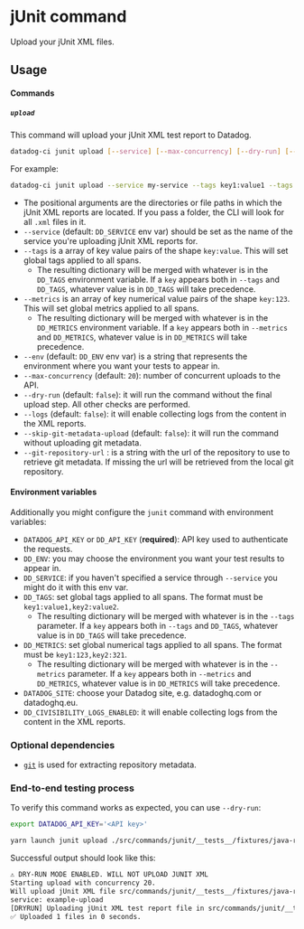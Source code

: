 # jUnit command

Upload your jUnit XML files.

## Usage

#### Commands

##### `upload`

This command will upload your jUnit XML test report to Datadog.

```bash
datadog-ci junit upload [--service] [--max-concurrency] [--dry-run] [--tags] <paths>
```

For example:

```bash
datadog-ci junit upload --service my-service --tags key1:value1 --tags key2:value2 unit-tests/junit-reports acceptance-tests/junit-reports e2e-tests/single-report.xml
```

- The positional arguments are the directories or file paths in which the jUnit XML reports are located. If you pass a folder, the CLI will look for all `.xml` files in it.
- `--service` (default: `DD_SERVICE` env var) should be set as the name of the service you're uploading jUnit XML reports for.
- `--tags` is a array of key value pairs of the shape `key:value`. This will set global tags applied to all spans.
  - The resulting dictionary will be merged with whatever is in the `DD_TAGS` environment variable. If a `key` appears both in `--tags` and `DD_TAGS`, whatever value is in `DD_TAGS` will take precedence.
- `--metrics` is an array of key numerical value pairs of the shape `key:123`. This will set global metrics applied to all spans.
  - The resulting dictionary will be merged with whatever is in the `DD_METRICS` environment variable. If a `key` appears both in `--metrics` and `DD_METRICS`, whatever value is in `DD_METRICS` will take precedence.
- `--env` (default: `DD_ENV` env var) is a string that represents the environment where you want your tests to appear in.
- `--max-concurrency` (default: `20`): number of concurrent uploads to the API.
- `--dry-run` (default: `false`): it will run the command without the final upload step. All other checks are performed.
- `--logs` (default: `false`): it will enable collecting logs from the content in the XML reports.
- `--skip-git-metadata-upload` (default: `false`): it will run the command without uploading git metadata.
- `--git-repository-url` : is a string with the url of the repository to use to retrieve git metadata. If missing the url will be retrieved from the local git repository.

#### Environment variables

Additionally you might configure the `junit` command with environment variables:

- `DATADOG_API_KEY` or `DD_API_KEY` (**required**): API key used to authenticate the requests.
- `DD_ENV`: you may choose the environment you want your test results to appear in.
- `DD_SERVICE`: if you haven't specified a service through `--service` you might do it with this env var.
- `DD_TAGS`: set global tags applied to all spans. The format must be `key1:value1,key2:value2`.
  - The resulting dictionary will be merged with whatever is in the `--tags` parameter. If a `key` appears both in `--tags` and `DD_TAGS`, whatever value is in `DD_TAGS` will take precedence.
- `DD_METRICS`: set global numerical tags applied to all spans. The format must be `key1:123,key2:321`.
  - The resulting dictionary will be merged with whatever is in the `--metrics` parameter. If a `key` appears both in `--metrics` and `DD_METRICS`, whatever value is in `DD_METRICS` will take precedence.
- `DATADOG_SITE`: choose your Datadog site, e.g. datadoghq.com or datadoghq.eu.
- `DD_CIVISIBILITY_LOGS_ENABLED`: it will enable collecting logs from the content in the XML reports.

### Optional dependencies

- [`git`](https://git-scm.com/downloads) is used for extracting repository metadata.

### End-to-end testing process

To verify this command works as expected, you can use `--dry-run`:

```bash
export DATADOG_API_KEY='<API key>'

yarn launch junit upload ./src/commands/junit/__tests__/fixtures/java-report.xml --service example-upload --dry-run
```

Successful output should look like this:

```bash
⚠️ DRY-RUN MODE ENABLED. WILL NOT UPLOAD JUNIT XML
Starting upload with concurrency 20.
Will upload jUnit XML file src/commands/junit/__tests__/fixtures/java-report.xml
service: example-upload
[DRYRUN] Uploading jUnit XML test report file in src/commands/junit/__tests__/fixtures/java-report.xml
✅ Uploaded 1 files in 0 seconds.
```
